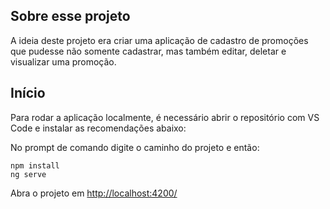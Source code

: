 ## Sobre esse projeto 

A ideia deste projeto era criar uma aplicação de cadastro de promoções que pudesse não somente cadastrar, mas também editar, deletar e visualizar uma promoção.

## Início

Para rodar a aplicação localmente, é necessário abrir o repositório com VS Code e instalar as recomendações abaixo:

No prompt de comando digite o caminho do projeto e então:

~~~
npm install
ng serve
~~~

Abra o projeto em <http://localhost:4200/>
